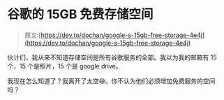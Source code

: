 # 谷歌的 15GB 免费存储空间

> 原文:[https://dev.to/dochan/google-s-15gb-free-storage-4e4j](https://dev.to/dochan/google-s-15gb-free-storage-4e4j)

伙计们，我从来不知道存储空间是所有谷歌服务的全部。我以为我的邮箱有 15 个，15 个是照片，15 个是 google drive。

我现在怎么知道了？我离开了太空😅。你不认为他们必须增加免费服务的空间吗？